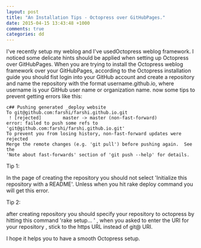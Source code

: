 ```yaml
---
layout: post
title: "An Installation Tips - Octopress over GitHubPages."
date: 2015-04-15 13:43:48 +1000
comments: true
categories: dd
---
```



I've recently setup my weblog and I've usedOctopress weblog framework. I noticed some delicate hints should be applied when setting up Octopress over GitHubPages. When you are trying to install the Octopress weblog framework over your GitHubPages, according to the Octopress installation guide you should fist login into your GitHub account and create a repository and  name the repository with the format username.github.io, where username is your GitHub user name or organization name. now some tips to prevent getting errors like this:

```  
c## Pushing generated _deploy website
To git@github.com:farshi/farshi.github.io.git
 ! [rejected]        master -> master (non-fast-forward)
error: failed to push some refs to 'git@github.com:farshi/farshi.github.io.git'
To prevent you from losing history, non-fast-forward updates were rejected
Merge the remote changes (e.g. 'git pull') before pushing again.  See the
'Note about fast-forwards' section of 'git push --help' for details.
```

Tip 1:

In the page of creating the repository  you should not select 'Initialize this repository with a README'. Unless when you hit rake deploy command you will get this error.

Tip 2:

after creating repository you should specify your repository to octopress by hitting this command 'rake setup... ' , when you asked to enter the URI for your repository , stick to the https URL instead of git@ URI. 

I hope it helps you to have a smooth Octopress setup. 

